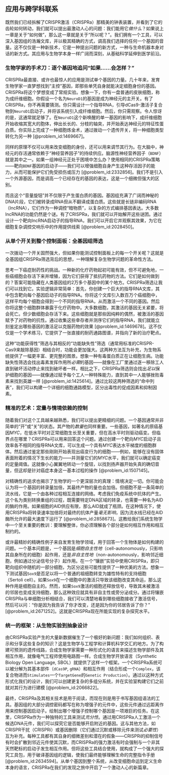 ## 应用与跨学科联系

既然我们已经拆解了CRISPR激活（CRISPRa）那精美的钟表装置，并看到了它的齿轮如何转动，我们就可以提出最激动人心的问题：我们能用它*做什么*？如果说上一章是关于“如何做”，那么这一章就是关于“所以呢？”。我们拥有一个工具，可以深入基因组的浩瀚文库，并以极其精确的方式，调高我们选择的任何一个基因的音量。这不仅仅是一种新技术，它是一种提出问题的新方式，一种与生命机器本身对话的新方式。其应用与生物学本身一样广阔而深刻，从基础科学延伸到医学前沿。

### 生物学家的手术刀：逐个基因地追问“如果……会怎样？”

CRISPRa最直接、或许也最惊人的应用是测试单个基因的力量。几十年来，发育生物学家一直梦想找到“主控”基因，即那些单凭自身就能决定细胞身份的基因。CRISPRa将这个梦想变成了常规实验。想象一下，你有一盘普通的皮肤细胞，称为成纤维细胞。你假设一个名为`NeuroD1`的基因是成为神经元的主开关。有了CRISPRa，你不再需要猜测。你只需设计一个指导RNA，引导dCas9-激活子复合物到`NeuroD1`启动子，并将该系统引入成纤维细胞。然后，你只需观察。令人惊讶的是，这通常就足够了。在`NeuroD1`这个新唤醒的单一基因的影响下，成纤维细胞开始收缩其宽大的胞体，伸出长长的、分枝的轴突，并开始表达神经元的特征性蛋白质。你实际上完成了一种细胞炼金术，通过拨动一个遗传开关，将一种细胞类型转化为另一种 [@problem_id:1469667]。

同样的原理不仅可以用来改变细胞的身份，还可以用来调节其行为。在大脑中，神经元的存活通常依赖于“神经营养因子”的持续供应。脑源性神经营养因子（`BDNF`）就是其中之一。如果一组神经元正处于困境中怎么办？使用相同的CRISPRa策略——靶向`BDNF`基因的启动子——我们可以增强细胞自身产生这种存活因子的能力，从而可能保护它们免受损伤或压力 [@problem_id:2332856]。我们不是引入一个外源基因，而是调高一个已经存在的基因的表达，这是一个细微但强大的区别。

而且这个“音量旋钮”并不仅限于产生蛋白质的基因。基因组充满了广阔而神秘的DNA片段，它们被转录成RNA但从不翻译成蛋白质。这些就是长链非编码RNA（lncRNA），它们作为一种调控“暗物质”，以复杂的方式编排基因表达。大多数lncRNA的功能仍然是个谜。有了CRISPRa，我们就可以开始解开这些谜团。通过设计一个靶向lncRNA启动子的指导RNA，我们可以开启它并观察其效果，为它在细胞复杂调控交响乐中的作用提供线索 [@problem_id:2028450]。

### 从单个开关到整个控制面板：全基因组筛选

一次拨动一个开关固然强大，但如果你能测试控制面板上的每一个开关呢？这就是全基因组CRISPRa筛选背后的思想，一种理解复杂生物学问题的革命性方法。

思考一下癌症耐药性的挑战。一种新的化疗药物起初可能有效，但不可避免地，一些癌细胞会存活下来并增殖，因为它们获得了抵抗药物的方法。它们是如何做到的？答案可能隐藏在人类基因组的2万多个基因中的某个地方。CRISPRa筛选让我们可以找到它。实验逻辑非常简单：首先，你创建一个巨大的指导RNA文库，其中包含靶向每个基因启动子的指导RNA。你将这个文库引入数百万个癌细胞中，这样平均每个细胞会得到一个不同的指导RNA，从而激活一个不同的基因。然后你将这整个细胞群体暴露于化疗药物中。大多数细胞，其激活的基因无关紧要，将会死亡。但少数细胞会存活下来。这些细胞就是那些因纯粹的偶然，被激活的基因赋予了对药物的抗性。通过收集这些幸存者并测序它们的指导RNA，我们就能立刻鉴定出哪些基因的激活足以克服药物的效果 [@problem_id:1469678]。这不仅仅是一个学术练习，它提供了一张直接的耐药通路图谱，并指向了新的治疗靶点。

这种“功能获得性”筛选与其相反的“功能缺失性”筛选（通常用标准的CRISPR-Cas9来敲除基因）相结合时，功能会更加强大。这两种方法互为补充，为生物系统提供了一幅更丰富、更完整的图景。想象一种有毒蛋白质正在让细胞生病。功能缺失性筛选会找出毒素发挥作用所*必需*的基因——就像在工厂里通过逐一移除工人直到破坏活动停止来找到破坏者一样。相比之下，CRISPRa筛选则会找出*足以*保护细胞的基因——就像通过赋予每个工人一种特殊能力，直到其中一人能够挫败毒素来找到英雄一样 [@problem_id:1425614]。通过比较这两种筛选的“命中列表”，我们可以构建一个详细的细胞通路模型，区分出毒性的促成因素和抑制因素。

### 精准的艺术：定量与情境依赖的控制

随着我们对这个工具越来越熟悉，我们可以提出更精细的问题。一个基因通常并非简单的“开”或“关”的状态。其产物的*数量*也同样重要。一些基因，如著名的原癌基因*MYC*，在低水平时对正常细胞生长至关重要，但在高水平时则驱动癌变。但临界点在哪里？CRISPRa可以用来回答这个问题。通过创建一个靶向*MYC*启动子且效率各不相同的指导RNA文库，可以生成一个具有*MYC*表达水平梯度的细胞群体。然后通过鉴定那些刚刚开始表现出癌变行为的细胞——例如，能够在没有固体表面附着的情况下生长的能力——并测量它们的*MYC*水平，我们就可以确定癌变的定量阈值。这就像小心翼翼地转动一个旋钮，以找到扬声器开始失真的确切音量，但这却是针对癌症本身这一基本过程的操作 [@problem_id:1507145]。

对精确性的追求也揭示了生物学的一个更深层次的真理：情境决定一切。你可能会认为将一个基因的转录量加倍，其最终产物的量也会加倍。但细胞不是一条简单的流水线，它是一个由各种过程相互连接的网络。考虑我们免疫系统中抗体的产生。这个名为类别转换重组的过程，既需要特定DNA区域的转录，也需要一种名为AID的酶的作用。如果细胞的AID供应有限，那么AID就成了瓶颈。在这种情况下，使用CRISPRa将转录速率加倍将对最终的抗体产量*毫无影响*，因为流水线已经在AID酶所允许的最大速度下运行了 [@problem_id:2858673]。这教给我们系统生物学中一个至关重要的教训：要理解整体，你必须理解各个部分是如何相互作用和相互制约的。

或许最精妙的精确性例子来自发育生物学领域，用于回答一个生物体是如何构建的问题。一个基本问题是，一个基因是*细胞自主性地*（cell-autonomously，只影响其自身所在的细胞）起作用，还是*非自主性地*（non-autonomously，影响邻近细胞，例如通过分泌信号分子）起作用。在一个“镶嵌”实验中使用CRISPRa，即只靶向组织中随机的一部分细胞，为区分这些可能性提供了一种优美的方法。想象一下测试基因`Sox9`是否足以将一个普通的祖细胞转变为雄性特有的支持细胞（Sertoli cell）。如果`Sox9`在一个细胞中的激活只导致该细胞改变其命运，那么这种作用是细胞自主的。然而，如果`Sox9`激活的细胞还释放信号，导致其未被激活的邻居也变成支持细胞，那么这种效应就具有非自主性或旁分泌成分。通过将镶嵌CRISPRa与单细胞分析相结合，我们可以清楚地看到哪些细胞接收了激活信号，然后可以问：“你是因为我告诉了你才改变，还是因为你的邻居告诉了你？” [@problem_id:2671252]。这就是CRISPRa现在所能实现的复杂探究水平。

### 统一的框架：从生物实验到抽象设计

由CRISPRa实验产生的大量新数据催生了一个极好的新问题：我们如何组织、表示和分享这些复杂的知识？这是生物学与工程学和计算机科学交汇的地方。为了构建可预测的遗传线路，合成生物学家需要一种形式化的语言来描述生物学部件及其相互作用，就像电气工程师使用电路图一样。合成生物学开放语言（Synthetic Biology Open Language, SBOL）就提供了这样一个框架。一个CRISPRa系统可以被分解为其基本部件（`dCas9P`, `gRNA`）和相互作用（结合形成一个`Complex`，该复合物进而`Stimulates`一个`TargetGene`的`Genetic Production`）。通过以这种方式形式化我们的设计，我们可以创建更复杂的多组分系统，并在实验室构建它们之前就对其行为进行建模 [@problem_id:2066822]。

最终，CRISPRa及其相关技术是用于阅读，而现在则是用于书写基因组语法的工具。基因组的大部分调控密码都写在称为增强子的元件中，这些元件通过远距离作用来控制基因启动子。绘制出哪个增强子控制哪个基因是一项艰巨的任务。在这里，CRISPRa作为一种独特的工具来测试*充分性*。通过用CRISPRa人工激活一个候选DNA元件，我们可以探究它是否能够开启附近的基因。这与其他方法，如CRISPR干扰（CRISPRi）或基因删除（它们通过沉默或移除元件来测试*必要性*）互为补充。每种工具都有其自身的细微差别和潜在的假象——CRISPRi的抑制信号有时会扩散到邻近元件使其沉默，而CRISPRa的强力激活有时会强制与一个非其天然靶标的启动子发生相互作用。但将这些工具结合使用，就构成了一个强大的探究工具包，用于破译基因组的逻辑，使我们最终能够理解生命的完整指令手册 [@problem_id:2634594]。从单个基因到整个系统，从改变细胞命运到定义生命本身的语言，CRISPRa在我们的发现之旅中开启了一个激动人心的新篇章。